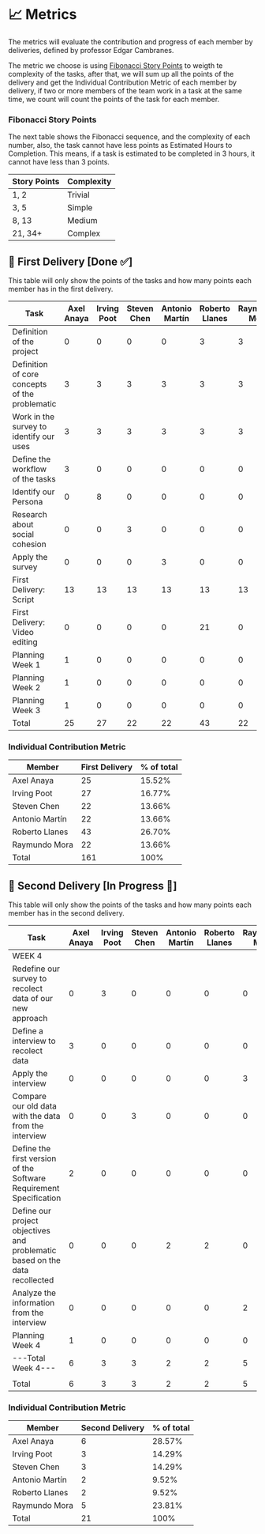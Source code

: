 # 📈 Metrics

The metrics will evaluate the contribution and progress of each member by deliveries, defined by professor Edgar Cambranes.

The metric we choose is using [Fibonacci Story Points](https://help.ducalis.io/knowledge-base/story-points-how-fibonacci-sequence-works-for-agile-estimation/) to weigth te complexity of the tasks, after that, we will sum up all the points of the delivery and get the Individual Contribution Metric of each member by delivery, if two or more members of the team work in a task at the same time, we count will count the points of the task for each member.

### Fibonacci Story Points

The next table shows the Fibonacci sequence, and the complexity of each number, also, the task cannot have less points as Estimated Hours to Completion. This means, if a task is estimated to be completed in 3 hours, it cannot have less than 3 points.

| Story Points | Complexity |
| ------------ | ---------- |
| 1, 2         | Trivial    |
| 3, 5         | Simple     |
| 8, 13        | Medium     |
| 21, 34+      | Complex    |

## 📝 First Delivery [Done ✅]

This table will only show the points of the tasks and how many points each member has in the first delivery.

| Task                                           | Axel Anaya | Irving Poot | Steven Chen | Antonio Martín | Roberto Llanes | Raymundo Mora |
| ---------------------------------------------- | ---------- | ----------- | ----------- | -------------- | -------------- | ------------- |
| Definition of the project                      | 0          | 0           | 0           | 0              | 3              | 3             |
| Definition of core concepts of the problematic | 3          | 3           | 3           | 3              | 3              | 3             |
| Work in the survey to identify our uses        | 3          | 3           | 3           | 3              | 3              | 3             |
| Define the workflow of the tasks               | 3          | 0           | 0           | 0              | 0              | 0             |
| Identify our Persona                           | 0          | 8           | 0           | 0              | 0              | 0             |
| Research about social cohesion                 | 0          | 0           | 3           | 0              | 0              | 0             |
| Apply the survey                               | 0          | 0           | 0           | 3              | 0              | 0             |
| First Delivery: Script                         | 13         | 13          | 13          | 13             | 13             | 13            |
| First Delivery: Video editing                  | 0          | 0           | 0           | 0              | 21             | 0             |
| Planning Week 1                                | 1          | 0           | 0           | 0              | 0              | 0             |
| Planning Week 2                                | 1          | 0           | 0           | 0              | 0              | 0             |
| Planning Week 3                                | 1          | 0           | 0           | 0              | 0              | 0             |
| Total                                          | 25         | 27          | 22          | 22             | 43             | 22            |

### Individual Contribution Metric

| Member         | First Delivery | % of total |
| -------------- | -------------- | ---------- |
| Axel Anaya     | 25             | 15.52%     |
| Irving Poot    | 27             | 16.77%     |
| Steven Chen    | 22             | 13.66%     |
| Antonio Martín | 22             | 13.66%     |
| Roberto Llanes | 43             | 26.70%     |
| Raymundo Mora  | 22             | 13.66%     |
| Total          | 161            | 100%       |

## 📝 Second Delivery [In Progress 🚧]

This table will only show the points of the tasks and how many points each member has in the second delivery.

| Task                                                                        | Axel Anaya | Irving Poot | Steven Chen | Antonio Martín | Roberto Llanes | Raymundo Mora |                |
| --------------------------------------------------------------------------- | ---------- | ----------- | ----------- | -------------- | -------------- | ------------- | -------------- |
| WEEK 4                                                                      |            |             |             |                |                |               | STATUS         |
| Redefine our survey to recolect data of our new approach                    | 0          | 3           | 0           | 0              | 0              | 0             | ✅ Done        |
| Define a interview to recolect data                                         | 3          | 0           | 0           | 0              | 0              | 0             | ✅ Done        |
| Apply the interview                                                         | 0          | 0           | 0           | 0              | 0              | 3             | 🚧 In Progress |
| Compare our old data with the data from the interview                       | 0          | 0           | 3           | 0              | 0              | 0             | ✅ Done        |
| Define the first version of the Software Requirement Specification          | 2          | 0           | 0           | 0              | 0              | 0             | 📝 To Do       |
| Define our project objectives and problematic based on the data recollected | 0          | 0           | 0           | 2              | 2              | 0             | 📝 To Do       |
| Analyze the information from the interview                                  | 0          | 0           | 0           | 0              | 0              | 2             | 🚧 In Progress |
| Planning Week 4                                                             | 1          | 0           | 0           | 0              | 0              | 0             | 🚧 In Progress |
| ---Total Week 4---                                                          | 6          | 3           | 3           | 2              | 2              | 5             |                |
|                                                                             |            |             |             |                |                |               |                |
| Total                                                                       | 6          | 3           | 3           | 2              | 2              | 5             |                |

### Individual Contribution Metric

| Member         | Second Delivery | % of total |
| -------------- | --------------- | ---------- |
| Axel Anaya     | 6               | 28.57%     |
| Irving Poot    | 3               | 14.29%     |
| Steven Chen    | 3               | 14.29%     |
| Antonio Martín | 2               | 9.52%      |
| Roberto Llanes | 2               | 9.52%      |
| Raymundo Mora  | 5               | 23.81%     |
| Total          | 21              | 100%       |
